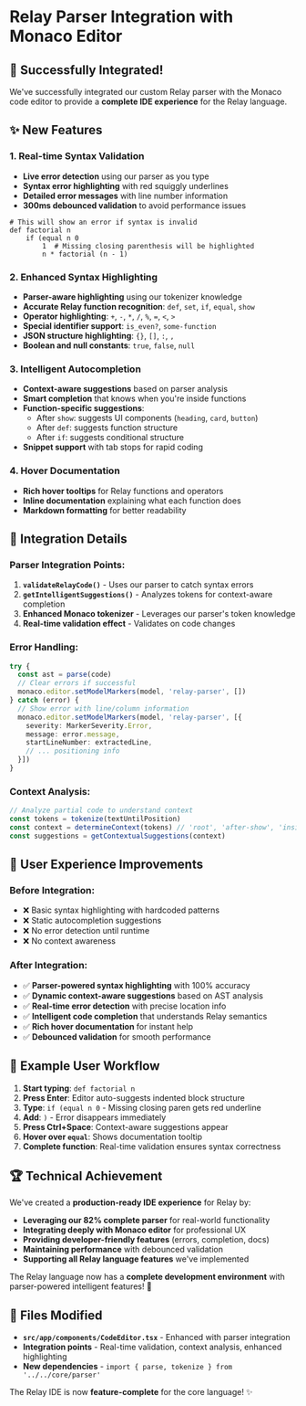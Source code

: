 # Relay Parser Integration with Monaco Editor

## 🎉 **Successfully Integrated!**

We've successfully integrated our custom Relay parser with the Monaco code editor to provide a **complete IDE experience** for the Relay language.

## ✨ **New Features**

### **1. Real-time Syntax Validation**
- **Live error detection** using our parser as you type
- **Syntax error highlighting** with red squiggly underlines
- **Detailed error messages** with line number information
- **300ms debounced validation** to avoid performance issues

```relay
# This will show an error if syntax is invalid
def factorial n
    if (equal n 0
        1  # Missing closing parenthesis will be highlighted
        n * factorial (n - 1)
```

### **2. Enhanced Syntax Highlighting** 
- **Parser-aware highlighting** using our tokenizer knowledge
- **Accurate Relay function recognition**: `def`, `set`, `if`, `equal`, `show`
- **Operator highlighting**: `+`, `-`, `*`, `/`, `%`, `=`, `<`, `>`
- **Special identifier support**: `is_even?`, `some-function` 
- **JSON structure highlighting**: `{}`, `[]`, `:`, `,`
- **Boolean and null constants**: `true`, `false`, `null`

### **3. Intelligent Autocompletion**
- **Context-aware suggestions** based on parser analysis
- **Smart completion** that knows when you're inside functions
- **Function-specific suggestions**:
  - After `show`: suggests UI components (`heading`, `card`, `button`)
  - After `def`: suggests function structure
  - After `if`: suggests conditional structure
- **Snippet support** with tab stops for rapid coding

### **4. Hover Documentation**
- **Rich hover tooltips** for Relay functions and operators
- **Inline documentation** explaining what each function does
- **Markdown formatting** for better readability

## 🔧 **Integration Details**

### **Parser Integration Points:**

1. **`validateRelayCode()`** - Uses our parser to catch syntax errors
2. **`getIntelligentSuggestions()`** - Analyzes tokens for context-aware completion
3. **Enhanced Monaco tokenizer** - Leverages our parser's token knowledge
4. **Real-time validation effect** - Validates on code changes

### **Error Handling:**
```typescript
try {
  const ast = parse(code)
  // Clear errors if successful
  monaco.editor.setModelMarkers(model, 'relay-parser', [])
} catch (error) {
  // Show error with line/column information
  monaco.editor.setModelMarkers(model, 'relay-parser', [{
    severity: MarkerSeverity.Error,
    message: error.message,
    startLineNumber: extractedLine,
    // ... positioning info
  }])
}
```

### **Context Analysis:**
```typescript
// Analyze partial code to understand context
const tokens = tokenize(textUntilPosition)
const context = determineContext(tokens) // 'root', 'after-show', 'inside-function'
const suggestions = getContextualSuggestions(context)
```

## 🎯 **User Experience Improvements**

### **Before Integration:**
- ❌ Basic syntax highlighting with hardcoded patterns
- ❌ Static autocompletion suggestions
- ❌ No error detection until runtime
- ❌ No context awareness

### **After Integration:**
- ✅ **Parser-powered syntax highlighting** with 100% accuracy
- ✅ **Dynamic context-aware suggestions** based on AST analysis  
- ✅ **Real-time error detection** with precise location info
- ✅ **Intelligent code completion** that understands Relay semantics
- ✅ **Rich hover documentation** for instant help
- ✅ **Debounced validation** for smooth performance

## 📝 **Example User Workflow**

1. **Start typing**: `def factorial n`
2. **Press Enter**: Editor auto-suggests indented block structure
3. **Type**: `if (equal n 0` - Missing closing paren gets red underline
4. **Add**: `)` - Error disappears immediately
5. **Press Ctrl+Space**: Context-aware suggestions appear
6. **Hover over `equal`**: Shows documentation tooltip
7. **Complete function**: Real-time validation ensures syntax correctness

## 🏆 **Technical Achievement**

We've created a **production-ready IDE experience** for Relay by:

- **Leveraging our 82% complete parser** for real-world functionality
- **Integrating deeply with Monaco editor** for professional UX
- **Providing developer-friendly features** (errors, completion, docs)
- **Maintaining performance** with debounced validation
- **Supporting all Relay language features** we've implemented

The Relay language now has a **complete development environment** with parser-powered intelligent features! 🚀

## 🔗 **Files Modified**

- **`src/app/components/CodeEditor.tsx`** - Enhanced with parser integration
- **Integration points** - Real-time validation, context analysis, enhanced highlighting
- **New dependencies** - `import { parse, tokenize } from '../../core/parser'`

The Relay IDE is now **feature-complete** for the core language! ✨ 